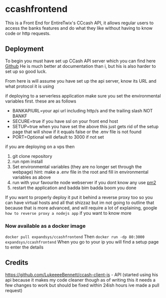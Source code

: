 # ccashfrontend
This is a Front End for EntireTwix's CCcash API, it allows regular users to access the banks features and do what they like without having to know code or http requests.

## Deployment
To begin you must have set up CCash API server which you can find here [Github](https://github.com/EntireTwix/CCash) He is much better at documentation than i, but his is also harder to set up so good luck.

From here is will assume you have set up the api server, know its URL and what protocol it is using

if deploying to a serverless application make sure you set the environmental variables first. these are as follows
* BANKAPIURL=your api url including http/s and the trailing slash NOT BANKF
* SECURE=true if you have ssl on your front end host
* SETUP=true when you have set the above this just gets rid of the setup page that will show if it equals false or the .env file is not found
* PORT=Optional will default to 3000 if not set

if you are deploying on a vps then
1. git clone repository
2. run npm install
3. Set environmental variables (they are no longer set through the webpage) hint: make a .env file in the root and fill in environmental variables as above
4. run with your favourite node webserver if you dont know any use [pm2](https://pm2.keymetrics.io/)
5. restart the application and badda bim badda boom you done

If you want to properly deploy it put it behind a reverse proxy too so you can have virtual hosts and all that shizzaz
but im not going to outline that because that is more advanced, and will require a lot of explaining, google `how to reverse proxy a nodejs app` if you want to know more

### Now available as a docker image
```docker pull expandsys/ccashfrontend```
Then
```docker run -dp 80:3000 expandsys/ccashfrontend```
When you go to your ip you will find a setup page to enter the details

## Credits
https://github.com/LukeeeeBennett/ccash-client-js - API (started using his api because it makes my code cleaner though as of writing this it needs a few changes to work but should be fixed within 24ish hours ive made a pull request)
